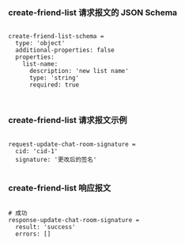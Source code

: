 ### create-friend-list 请求报文的 JSON Schema
<pre><code>
create-friend-list-schema =
  type: 'object'
  additional-properties: false
  properties:
    list-name:
      description: 'new list name'
      type: 'string'
      required: true


</code></pre>

### create-friend-list 请求报文示例
<pre><code>
request-update-chat-room-signature =
  cid: 'cid-1'
  signature: '更改后的签名'

</code></pre>

### create-friend-list 响应报文
<pre><code>
# 成功
response-update-chat-room-signature =
  result: 'success'
  errors: []

</code></pre>


